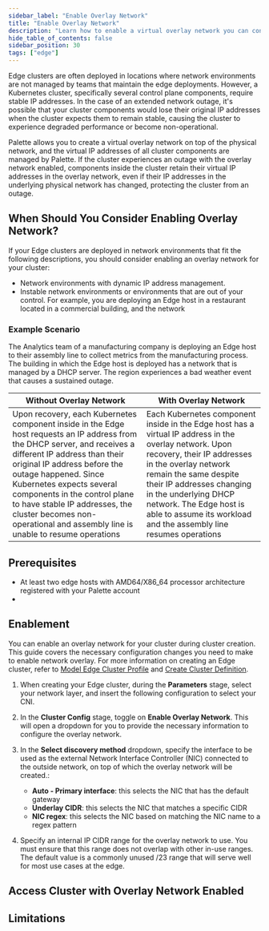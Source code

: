 ```yaml
---
sidebar_label: "Enable Overlay Network"
title: "Enable Overlay Network"
description: "Learn how to enable a virtual overlay network you can control on top of an often unpredictable physical network."
hide_table_of_contents: false
sidebar_position: 30
tags: ["edge"]
---
```


Edge clusters are often deployed in locations where network environments are not managed by teams that maintain the edge deployments. However, a Kubernetes cluster, specifically several control plane components, require stable IP addresses. In the case of an extended network outage, it's possible that your cluster components would lose their original IP addresses when the cluster expects them to remain stable, causing the cluster to experience degraded performance or become non-operational.

Palette allows you to create a virtual overlay network on top of the physical network, and the virtual IP addresses of all cluster components are managed by Palette. If the cluster experiences an outage with the overlay network enabled, components inside the cluster retain their virtual IP addresses in the overlay network, even if their IP addresses in the underlying physical network has changed, protecting the cluster from an outage. 

## When Should You Consider Enabling Overlay Network?
If your Edge clusters are deployed in network environments that fit the following descriptions, you should consider enabling an overlay network for your cluster:

- Network environments with dynamic IP address management.
- Instable network environments or environments that are out of your control. For example, you are deploying an Edge host in a restaurant located in a commercial building, and the network 

### Example Scenario

The Analytics team of a manufacturing company is deploying an Edge host to their assembly line to collect metrics from the manufacturing process. The building in which the Edge host is deployed has a network that is managed by a DHCP server. The region experiences a bad weather event that causes a sustained outage. 

|Without Overlay Network |With Overlay Network|
|---------------------|-----------------------|
| Upon recovery, each Kubernetes component inside in the Edge host requests an IP address from the DHCP server, and receives a different IP address than their original IP address before the outage happened. Since Kubernetes expects several components in the control plane to have stable IP addresses, the cluster becomes non-operational and assembly line is unable to resume operations | Each Kubernetes component inside in the Edge host has a virtual IP address in the overlay network. Upon recovery, their IP addresses in the overlay network remain the same despite their IP addresses changing in the underlying DHCP network. The Edge host is able to assume its workload and the assembly line resumes operations | 

## Prerequisites

* At least two edge hosts with AMD64/X86_64 processor architecture registered with your Palette account
* 

## Enablement

You can enable an overlay network for your cluster during cluster creation. This guide covers the necessary configuration changes you need to make to enable network overlay. For more information on creating an Edge cluster, refer to [Model Edge Cluster Profile](./model-profile.md) and [Create Cluster Definition](./site-installation/cluster-deployment.md). 

1. When creating your Edge cluster, during the **Parameters** stage, select your network layer, and insert the following configuration to select your CNI. 

2. In the **Cluster Config** stage, toggle on **Enable Overlay Network**. This will open a dropdown for you to provide the necessary information to configure the overlay network. 

3. In the **Select discovery method** dropdown, specify the interface to be used as the external Network Interface Controller (NIC) connected to the outside network, on top of which the overlay network will be created.:

   - **Auto - Primary interface**: this selects the NIC that has the default gateway
   - **Underlay CIDR**: this selects the NIC that matches a specific CIDR
   - **NIC regex**: this selects the NIC based on matching the NIC name to a regex pattern

4. Specify an internal IP CIDR range for the overlay network to use. You must ensure that this range does not overlap with other in-use ranges. The default value is a commonly unused /23 range that will serve well for most use cases at the edge. 

## Access Cluster with Overlay Network Enabled

## Limitations
